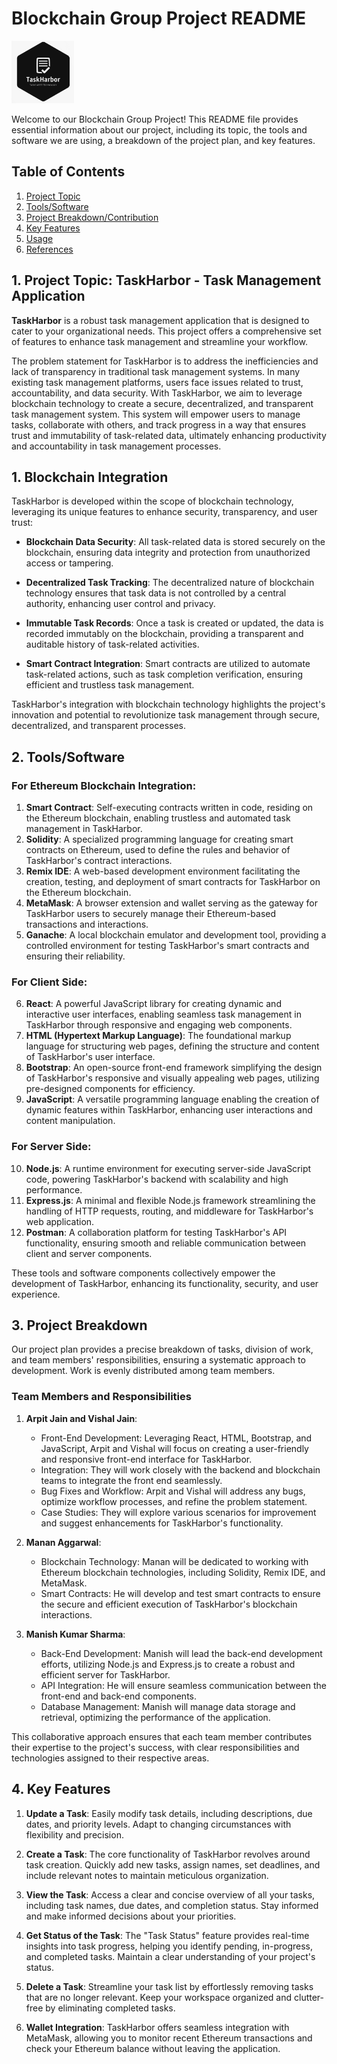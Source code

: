 # Blockchain Group Project README

<kbd><img src="logo.jpg" alt="Image Description" width="100" height="100"></kbd>


Welcome to our Blockchain Group Project! This README file provides essential information about our project, including its topic, the tools and software we are using, a breakdown of the project plan, and key features.

## Table of Contents

1. [Project Topic](#project-topic)
2. [Tools/Software](#toolssoftware)
3. [Project Breakdown/Contribution](#project-breakdown)
4. [Key Features](#key-features)
5. [Usage](#usage)
6. [References](#references)
## 1. Project Topic: TaskHarbor - Task Management Application

**TaskHarbor** is a robust task management application that is designed to cater to your organizational needs. This project offers a comprehensive set of features to enhance task management and streamline your workflow.


The problem statement for TaskHarbor is to address the inefficiencies and lack of transparency in traditional task management systems. In many existing task management platforms, users face issues related to trust, accountability, and data security. With TaskHarbor, we aim to leverage blockchain technology to create a secure, decentralized, and transparent task management system. This system will empower users to manage tasks, collaborate with others, and track progress in a way that ensures trust and immutability of task-related data, ultimately enhancing productivity and accountability in task management processes.

## 1. Blockchain Integration

TaskHarbor is developed within the scope of blockchain technology, leveraging its unique features to enhance security, transparency, and user trust:

- **Blockchain Data Security**: All task-related data is stored securely on the blockchain, ensuring data integrity and protection from unauthorized access or tampering.

- **Decentralized Task Tracking**: The decentralized nature of blockchain technology ensures that task data is not controlled by a central authority, enhancing user control and privacy.

- **Immutable Task Records**: Once a task is created or updated, the data is recorded immutably on the blockchain, providing a transparent and auditable history of task-related activities.

- **Smart Contract Integration**: Smart contracts are utilized to automate task-related actions, such as task completion verification, ensuring efficient and trustless task management.

TaskHarbor's integration with blockchain technology highlights the project's innovation and potential to revolutionize task management through secure, decentralized, and transparent processes.

## 2. Tools/Software

### For Ethereum Blockchain Integration:

1. **Smart Contract**: Self-executing contracts written in code, residing on the Ethereum blockchain, enabling trustless and automated task management in TaskHarbor.
2. **Solidity**: A specialized programming language for creating smart contracts on Ethereum, used to define the rules and behavior of TaskHarbor's contract interactions.
3. **Remix IDE**: A web-based development environment facilitating the creation, testing, and deployment of smart contracts for TaskHarbor on the Ethereum blockchain.
4. **MetaMask**: A browser extension and wallet serving as the gateway for TaskHarbor users to securely manage their Ethereum-based transactions and interactions.
5. **Ganache**: A local blockchain emulator and development tool, providing a controlled environment for testing TaskHarbor's smart contracts and ensuring their reliability.

### For Client Side:

6. **React**: A powerful JavaScript library for creating dynamic and interactive user interfaces, enabling seamless task management in TaskHarbor through responsive and engaging web components.
7. **HTML (Hypertext Markup Language)**: The foundational markup language for structuring web pages, defining the structure and content of TaskHarbor's user interface.
8. **Bootstrap**: An open-source front-end framework simplifying the design of TaskHarbor's responsive and visually appealing web pages, utilizing pre-designed components for efficiency.
9. **JavaScript**: A versatile programming language enabling the creation of dynamic features within TaskHarbor, enhancing user interactions and content manipulation.

### For Server Side:

10. **Node.js**: A runtime environment for executing server-side JavaScript code, powering TaskHarbor's backend with scalability and high performance.
11. **Express.js**: A minimal and flexible Node.js framework streamlining the handling of HTTP requests, routing, and middleware for TaskHarbor's web application.
12. **Postman**: A collaboration platform for testing TaskHarbor's API functionality, ensuring smooth and reliable communication between client and server components.

These tools and software components collectively empower the development of TaskHarbor, enhancing its functionality, security, and user experience.

## 3. Project Breakdown

Our project plan provides a precise breakdown of tasks, division of work, and team members' responsibilities, ensuring a systematic approach to development. Work is evenly distributed among team members.

### Team Members and Responsibilities

1. **Arpit Jain and Vishal Jain**:
   - Front-End Development: Leveraging React, HTML, Bootstrap, and JavaScript, Arpit and Vishal will focus on creating a user-friendly and responsive front-end interface for TaskHarbor.
   - Integration: They will work closely with the backend and blockchain teams to integrate the front end seamlessly.
   - Bug Fixes and Workflow: Arpit and Vishal will address any bugs, optimize workflow processes, and refine the problem statement.
   - Case Studies: They will explore various scenarios for improvement and suggest enhancements for TaskHarbor's functionality.

2. **Manan Aggarwal**:
   - Blockchain Technology: Manan will be dedicated to working with Ethereum blockchain technologies, including Solidity, Remix IDE, and MetaMask.
   - Smart Contracts: He will develop and test smart contracts to ensure the secure and efficient execution of TaskHarbor's blockchain interactions.

3. **Manish Kumar Sharma**:
   - Back-End Development: Manish will lead the back-end development efforts, utilizing Node.js and Express.js to create a robust and efficient server for TaskHarbor.
   - API Integration: He will ensure seamless communication between the front-end and back-end components.
   - Database Management: Manish will manage data storage and retrieval, optimizing the performance of the application.

This collaborative approach ensures that each team member contributes their expertise to the project's success, with clear responsibilities and technologies assigned to their respective areas.

## 4. Key Features

1. **Update a Task**: Easily modify task details, including descriptions, due dates, and priority levels. Adapt to changing circumstances with flexibility and precision.

2. **Create a Task**: The core functionality of TaskHarbor revolves around task creation. Quickly add new tasks, assign names, set deadlines, and include relevant notes to maintain meticulous organization.

3. **View the Task**: Access a clear and concise overview of all your tasks, including task names, due dates, and completion status. Stay informed and make informed decisions about your priorities.

4. **Get Status of the Task**: The "Task Status" feature provides real-time insights into task progress, helping you identify pending, in-progress, and completed tasks. Maintain a clear understanding of your project's status.

5. **Delete a Task**: Streamline your task list by effortlessly removing tasks that are no longer relevant. Keep your workspace organized and clutter-free by eliminating completed tasks.

6. **Wallet Integration**: TaskHarbor offers seamless integration with MetaMask, allowing you to monitor recent Ethereum transactions and check your Ethereum balance without leaving the application.

